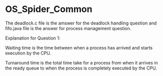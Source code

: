 # OS_Spider_Common

The deadlock.c file is the amswer for the deadlock handling question and fifo.java file is the answer for process management question.

Explanation for Question 1:

Waiting time is the time between when a process has arrived and starts execution by the CPU.

Turnaround time is the total time take for a process from when it arrives in the ready queue to when the process is completely executed by the CPU.
